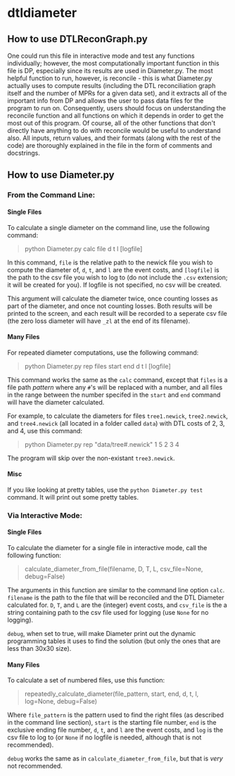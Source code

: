 # dtldiameter

## __**How to use DTLReconGraph.py**__
One could run this file in interactive mode and test any functions individually; however, the most computationally important function in this file is DP, especially since its results are used in Diameter.py. The most helpful function to run, however, is reconcile - this is what Diameter.py actually uses to compute results (including the DTL reconciliation graph itself and the number of MPRs for a given data set), and it extracts all of the important info from DP and allows the user to pass data files for the program to run on. Consequently, users should focus on understanding the reconcile function and all functions on which it depends in order to get the most out of this program. Of course, all of the other functions that don't directly have anything to do with reconcile would be useful to understand also. All inputs, return values, and their formats (along with the rest of the code) are thoroughly explained in the file in the form of comments and docstrings.

## __**How to use Diameter.py**__

### From the Command Line:

#### Single Files

To calculate a single diameter on the command line, use the following command:
> python Diameter.py calc file d t l [logfile]

In this command, `file` is the relative path to the newick file you wish to compute the diameter of, `d`, `t`, and `l` are the event costs, and `[logfile]` is the path to the csv file you wish to log to (do not include the `.csv` extension; it will be created for you). If logfile is not specified, no csv will be created.

This argument will calculate the diameter twice, once counting losses as part of the diameter, and once not counting losses. Both results will be printed to the screen, and each result will be recorded to a seperate csv file (the zero loss diameter will have `_zl` at the end of its filename).

#### Many Files

For repeated diameter computations, use the following command:
> python Diameter.py rep files start end d t l [logfile]

This command works the same as the `calc` command, except that `files` is a file path *pattern* where any `#`'s will be replaced with a number, and all files in the range between the number specifed in the `start` and `end` command will have the diameter calculated.

For example, to calculate the diameters for files `tree1.newick`, `tree2.newick`, and `tree4.newick` (all located in a folder called `data`) with DTL costs of 2, 3, and 4, use this command:
>python Diameter.py rep "data/tree#.newick" 1 5 2 3 4

The program will skip over the non-existant `tree3.newick`.

#### Misc

If you like looking at pretty tables, use the ```python Diameter.py test``` command. It will print out some pretty tables.

### Via Interactive Mode:

#### Single Files

To calculate the diameter for a single file in interactive mode, call the following function:
>calculate_diameter_from_file(filename, D, T, L, csv_file=None, debug=False)

The arguments in this function are similar to the command line option `calc`. `filename` is the path to the file that will be reconciled and the DTL Diameter calculated for. `D`, `T`, and `L` are the (integer) event costs, and `csv_file` is the a string containing path to the csv file used for logging (use `None` for no logging).

`debug`, when set to true, will make Diameter print out the dynamic programming tables it uses to find the solution (but only the ones that are less than 30x30 size).

#### Many Files

To calculate a set of numbered files, use this function:
> repeatedly_calculate_diameter(file_pattern, start, end, d, t, l, log=None, debug=False)

Where `file_pattern` is the pattern used to find the right files (as described in the command line section), `start` is the starting file number, `end` is the exclusive ending file number, `d`, `t`, and `l` are the event costs, and `log` is the csv file to log to (or `None` if no logfile is needed, although that is not recommended).

`debug` works the same as in `calculate_diameter_from_file`, but that is *very* not recommended.